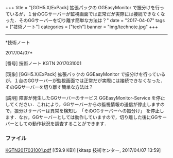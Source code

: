 ﻿+++
title = "[GGH5.X/ExPack] 拡張パックの GGEasyMonitor で振分けを行っているが，１台のGGサーバーが監視画面では正常だが実際には接続できなくなった．そのGGサーバーを切り離す簡単な方法は？"
date = "2017-04-07"
tags = ["技術ノート"]
categories = ["tech"]
banner = "img/technote.jpg"
+++

-----------------------------------------------------------------------------------------------------------------------------

*技術ノート

2017/04/07*


[番号]
技術ノート KGTN 2017031001

[現象]
[GGH5.X/ExPack] 拡張パックの GGEasyMonitor
で振分けを行っているが，１台のGGサーバーが監視画面では正常だが実際には接続できなくなった．そのGGサーバーを切り離す簡単な方法は？

[説明]
障害が発生したGGサーバーのサービス GGEasyMonitor-Service
を停止してください．これにより，GGサーバーからの監視情報の送信が停止しますので，振分けサーバーは異常を検知し　「そのGGサーバーへの振分け」
を停止します．なお，GGサーバーとしては動作していますので，切り離した後にGGサーバーとしての動作状況を調査することができます．


### ファイル

 
 


[KGTN2017031001.pdf](http://techreport.kitasp.net/attachments/download/3329/KGTN2017031001.pdf)
 [(59.9 KB)] [kitasp 技術センター, 2017/04/07
13:59]


 


 

